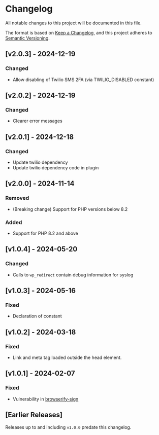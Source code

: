 # Changelog

All notable changes to this project will be documented in this file.

The format is based on [Keep a Changelog](https://keepachangelog.com/en/1.0.0/),
and this project adheres to [Semantic Versioning](https://semver.org/spec/v2.0.0.html).

## [v2.0.3] - 2024-12-19

### Changed

- Allow disabling of Twilio SMS 2FA (via TWILIO_DISABLED constant)

## [v2.0.2] - 2024-12-19

### Changed

- Clearer error messages

## [v2.0.1] - 2024-12-18

### Changed

- Update twilio dependency
- Update twilio dependency code in plugin

## [v2.0.0] - 2024-11-14

### Removed

- (Breaking change) Support for PHP versions below 8.2

### Added

- Support for PHP 8.2 and above

## [v1.0.4] - 2024-05-20

### Changed

- Calls to `wp_redirect` contain debug information for syslog

## [v1.0.3] - 2024-05-16

### Fixed

- Declaration of constant

## [v1.0.2] - 2024-03-18

### Fixed

- Link and meta tag loaded outside the head element.

## [v1.0.1] - 2024-02-07

### Fixed

- Vulnerability in [browserify-sign](https://github.com/dxw/2fa/security/dependabot/42)

## [Earlier Releases]

Releases up to and including `v1.0.0` predate this changelog.
